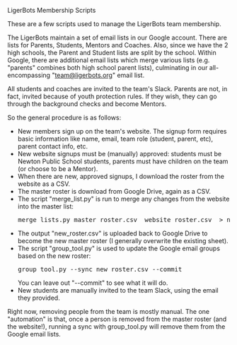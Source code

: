 LigerBots Membership Scripts

These are a few scripts used to manage the LigerBots team membership.

The LigerBots maintain a set of email lists in our Google account.
There are lists for Parents, Students, Mentors and Coaches. Also, since we have
the 2 high schools, the Parent and Student lists are split by the school.
Within Google, there are additional email lists which merge various lists
(e.g. "parents" combines both high school parent lists), culminating in our
all-encompassing "team@ligerbots.org" email list.

All students and coaches are invited to the team's Slack. 
Parents are not, in fact, invited because of youth protection rules. If they wish, 
they can go through the background checks and become Mentors.

So the general procedure is as follows:
* New members sign up on the team's website. The signup form requires basic information
  like name, email, team role (student, parent, etc), parent contact info, etc.
* New website signups must be (manually) approved: students must be Newton Public School students,
  parents must have children on the team (or choose to be a Mentor).
* When there are new, approved signups, I download the roster from the website as a CSV.
* The master roster is download from Google Drive, again as a CSV.
* The script "merge_list.py" is run to merge any changes from the website into the master list:
    <pre>merge_lists.py master_roster.csv  website_roster.csv  > new_roster.csv</pre>
* The output "new_roster.csv" is uploaded back to Google Drive to become the new master roster
  (I generally overwrite the existing sheet).
* The script "group_tool.py" is used to update the Google email groups based on the new roster:
    <pre>group_tool.py --sync new_roster.csv --commit</pre>
  You can leave out "--commit" to see what it will do.
* New students are manually invited to the team Slack, using the email they provided.

Right now, removing people from the team is mostly manual. The one "automation" is that,
once a person is removed from the master roster (and the website!), running a sync with group_tool.py
will remove them from the Google email lists.